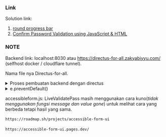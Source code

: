 ### Link
Solution link:
1. [round progress bar](https://codepen.io/Edupin/pen/xxoJVNm)
2. [ Confirm Password Validation using JavaScript & HTML](https://youtu.be/RnSMTNW6ryg)

### NOTE
Backend link: localhost:8030 atau https://directus-for-all.zakyabiyyu.com/ (selfhost docker / cloudflare tunnel).

Nama file nya Directus-for-all.
<details>
    <summary>Proses pembuatan backend dengan directus</summary>
   1. Membuat collection bernama ![form_Accessible_UI](img\form_Accessible_UI.png) dengan ![fields](img\fields-collection.png). 
   2. Setelah dibuat collection nya lalu membuat access policies dengan nama ![form accessible ui policy](img\access-policies.png).
   3. form accessible ui policy di assigned ke user roles bernama ![admin form accessible ui](img\admin-form-accessible-ui.png).
   4. admin form accessible ui akan di assigned ke user directory dengan user bernama lucas andrade untuk memiliki kemampuan admin.
   5. User lucas andrade membuat static token untuk API yang bisa diakses dengan postman.
</details>


<details>
    <summary>e.preventDefault()</summary>
    Menghentikan sementara atau menskip default behaviour. Contohnya submit button memiliki default behaviour untuk mensubmit button ke server Tapi jika ada fitur validasinya maka akan ditahan default behaviour submit button untuk menyelesaikan validasinya terlebih dahulu.
    https://stackoverflow.com/questions/11921210/how-exactly-does-event-preventdefault-affect-the-dom
</details>


accessibleform.js:
    LiveValidatePass masih menggunakan cara kuno(*tidak menggunakan fungsi message dan value gone*) untuk melihat cara yang berbeda tetapi hasil yang sama.

    https://roadmap.sh/projects/accessible-form-ui

    https://accessible-form-ui.pages.dev/